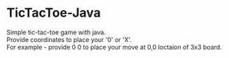 # TicTacToe-Java
Simple tic-tac-toe game with java.
<br/>
Provide coordinates to place your '0' or 'X'.
<br/>
For example - provide 0 0 to place your move at 0,0 loctaion of 3x3 board.
